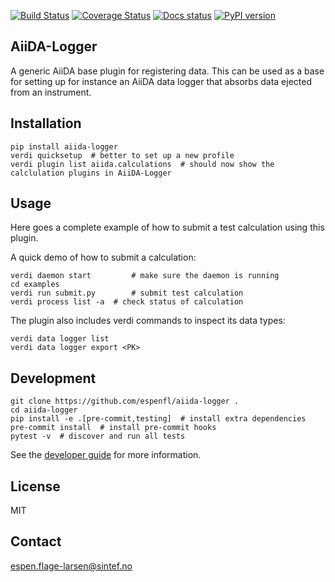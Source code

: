 [![Build Status](https://github.com/espenfl/aiida-logger/workflows/ci/badge.svg?branch=master)](https://travis-ci.org/espenfl/aiida-logger/actions)
[![Coverage Status](https://coveralls.io/repos/github/espenfl/aiida-logger/badge.svg?branch=master)](https://coveralls.io/github/espenfl/aiida-logger?branch=master)
[![Docs status](https://readthedocs.org/projects/aiida-logger/badge)](http://aiida-logger.readthedocs.io/)
[![PyPI version](https://badge.fury.io/py/aiida-logger.svg)](https://badge.fury.io/py/aiida-logger)

AiiDA-Logger
------------

A generic AiiDA base plugin for registering data. This can be used as a base for setting up for instance an AiiDA data logger that absorbs data ejected from an instrument.

## Installation

```shell
pip install aiida-logger
verdi quicksetup  # better to set up a new profile
verdi plugin list aiida.calculations  # should now show the calclulation plugins in AiiDA-Logger
```


## Usage

Here goes a complete example of how to submit a test calculation using this plugin.

A quick demo of how to submit a calculation:
```shell
verdi daemon start         # make sure the daemon is running
cd examples
verdi run submit.py        # submit test calculation
verdi process list -a  # check status of calculation
```

The plugin also includes verdi commands to inspect its data types:
```shell
verdi data logger list
verdi data logger export <PK>
```

## Development

```shell
git clone https://github.com/espenfl/aiida-logger .
cd aiida-logger
pip install -e .[pre-commit,testing]  # install extra dependencies
pre-commit install  # install pre-commit hooks
pytest -v  # discover and run all tests
```

See the [developer guide](http://aiida-logger.readthedocs.io/en/latest/developer_guide/index.html) for more information.

## License

MIT


## Contact

espen.flage-larsen@sintef.no

